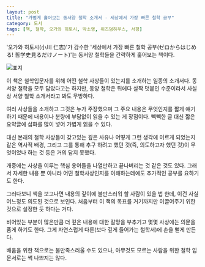 ```yaml
---
layout: post
title: "가볍게 훑어보는 동서양 철학 소개서 - 세상에서 가장 빠른 철학 공부"
category: 도서
tags: [책, 철학, 오가와 히토시, 박소영, 위즈덤하우스, 서평]
---
```


'오가와 히토시(小川 仁志)'가 감수한
'세상에서 가장 빠른 철학 공부(ゼロからはじめる! 哲学史見るだけノート)'는
동서양 철학들을 간략하게 훑어보는 책이다.

![표지](https://images2.imgbox.com/95/7c/C0SxtyGu_o.jpg)

이 책은 철학입문자를 위해 어떤 철학 사상들이 있는지를 소개하는 일종의 소개서다.
동서양 철학을 모두 담았다고는 하지만,
동양 철학은 뒤에다 살짝 덧붙인 수준이라서 사실상 서양 철학 소개서라고 봐도 무방하다.

여러 사상들을 소개하고 그것은 누가 주장했으며 그 주요 내용은 무엇인지를 짧게 얘기하기 때문에
내용이나 분량에 부담없이 읽을 수 있는 게 장점이다.
빽빽한 글 대신 짧은 요약글에 삽화를 많이 넣어 가볍게 읽을 수 있다.

대신 본래의 철학 사상들이 갖고있는 깊은 사유나
어떻게 그런 생각에 이르게 되었는지 같은 역사적 배경,
그리고 그를 통해 추구 하려고 했던 것(즉, 의도하고자 했던 것)이 무엇이었나 하는 것 등은 거의 담지 못했다.

개중에는 사상을 이루는 핵심 용어들을 나열만하고 끝나버리는 것 같은 것도 있다.
그래서 자세한 내용 뿐 아니라 어떤 철학사상인지를 이해하는데에도 추가적인 공부를 요하기도 한다.

그러다보니 책을 보고나면 내용의 깊이에 불만스러워 할 사람이 있을 법 한데,
이건 사실 어느정도 의도된 것으로 보인다.
처음부터 이 책의 목표를 거기까지만 이끌어주기 위한 것으로 설정한 듯 하다는 거다.

비어있는 부분이 많은만큼 더 깊은 내용에 대한 갈망을 부추기고
몇몇 사상에는 의문을 품게 하기도 한다.
그게 자연스럽게 다른(보다 깊게 들어가는 철학서)에 손을 뻗게 만든다.

배움을 위한 책으로는 불만족스러울 수도 있으나,
아무것도 모르는 사람을 위한 철학 입문서로는 썩 나쁘지는 않다.
